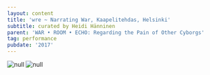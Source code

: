 ```yaml
---
layout: content
title: 'wre ~ Narrating War, Kaapelitehdas, Helsinki'
subtitle: curated by Heidi Hänninen
parent: 'WAR • ROOM • ECHO: Regarding the Pain of Other Cyborgs'
tag: performance
pubdate: '2017'
---
```

![null](/assets/img/kapeli-performance.jpg)
![null](/assets/img/narrating-war.jpg)
